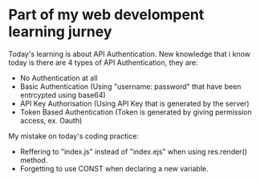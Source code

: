 # Part of my web develompent learning jurney
Today's learning is about API Authentication.
New knowledge that i know today is there are 4 types of API Authentication, they are:
- No Authentication at all
- Basic Authentication (Using "username: password" that have been entrcypted using base64)
- API Key Authorisation (Using API Key that is generated by the server)
- Token Based Authentication (Token is generated by giving permission access, ex. Oauth)

My mistake on today's coding practice:
- Reffering to "index.js" instead of "index.ejs" when using res.render() method.
- Forgetting to use CONST when declaring a new variable.